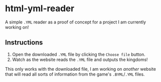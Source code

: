 # html-yml-reader

A simple `.YML` reader as a proof of concept for a project I am currently working on!

## Instructions

1. Open the downloaded `.YML` file by clicking the `Choose file` button.
2. Watch as the website reads the `.YML` file and outputs the kingdoms!

This only works with the downloaded file, I am working on *another* website that will read all sorts of information from the game's `.BYML`/`.YML` files.
